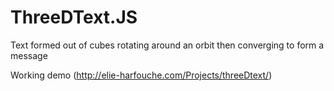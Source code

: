 # ThreeDText.JS
Text formed out of cubes rotating around an orbit then converging to form a message

Working demo (http://elie-harfouche.com/Projects/threeDtext/)

